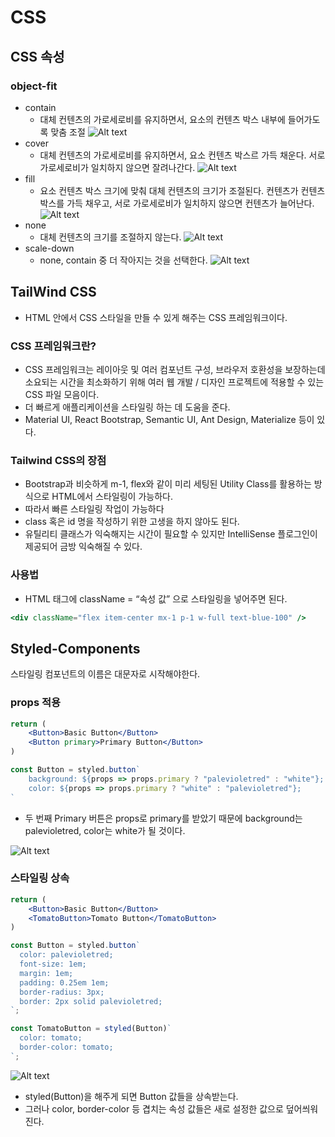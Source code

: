 # CSS

## CSS 속성

### object-fit

- contain
  - 대체 컨텐츠의 가로세로비를 유지하면서, 요소의 컨텐츠 박스 내부에 들어가도록 맞춤 조절
    ![Alt text](image.png)
- cover
  - 대체 컨텐츠의 가로세로비를 유지하면서, 요소 컨텐츠 박스르 가득 채운다. 서로 가로세로비가 일치하지 않으면 잘려나간다.
    ![Alt text](image-1.png)
- fill
  - 요소 컨텐츠 박스 크기에 맞춰 대체 컨텐츠의 크기가 조절된다. 컨텐츠가 컨텐츠 박스를 가득 채우고, 서로 가로세로비가 일치하지 않으면 컨텐츠가 늘어난다.
    ![Alt text](image-3.png)
- none
  - 대체 컨텐츠의 크기를 조절하지 않는다.
    ![Alt text](image-4.png)
- scale-down
  - none, contain 중 더 작아지는 것을 선택한다.
    ![Alt text](image-5.png)

## TailWind CSS

- HTML 안에서 CSS 스타일을 만들 수 있게 해주는 CSS 프레임워크이다.

### CSS 프레임워크란?

- CSS 프레임워크는 레이아웃 및 여러 컴포넌트 구성, 브라우저 호환성을 보장하는데 소요되는 시간을 최소화하기 위해 여러 웹 개발 / 디자인 프로젝트에 적용할 수 있는 CSS 파일 모음이다.
- 더 빠르게 애플리케이션을 스타일링 하는 데 도움을 준다.
- Material UI, React Bootstrap, Semantic UI, Ant Design, Materialize 등이 있다.

### Tailwind CSS의 장점

- Bootstrap과 비슷하게 m-1, flex와 같이 미리 세팅된 Utility Class를 활용하는 방식으로 HTML에서 스타일링이 가능하다.
- 따라서 빠른 스타일링 작업이 가능하다
- class 혹은 id 명을 작성하기 위한 고생을 하지 않아도 된다.
- 유틸리티 클래스가 익숙해지는 시간이 필요할 수 있지만 IntelliSense 플로그인이 제공되어 금방 익숙해질 수 있다.

### 사용법

- HTML 태그에 className = “속성 값” 으로 스타일링을 넣어주면 된다.

```jsx
<div className="flex item-center mx-1 p-1 w-full text-blue-100" />
```

## Styled-Components

스타일링 컴포넌트의 이름은 대문자로 시작해야한다.

### props 적용

```jsx
return (
	<Button>Basic Button</Button>
	<Button primary>Primary Button</Button>
)

const Button = styled.button`
	background: ${props => props.primary ? "palevioletred" : "white"};
	color: ${props => props.primary ? "white" : "palevioletred"};
`
```

- 두 번째 Primary 버튼은 props로 primary를 받았기 때문에 background는 palevioletred, color는 white가 될 것이다.

![Alt text](image-6.png)

### 스타일링 상속

```jsx
return (
	<Button>Basic Button</Button>
	<TomatoButton>Tomato Button</TomatoButton>
)

const Button = styled.button`
  color: palevioletred;
  font-size: 1em;
  margin: 1em;
  padding: 0.25em 1em;
  border-radius: 3px;
  border: 2px solid palevioletred;
`;

const TomatoButton = styled(Button)`
  color: tomato;
  border-color: tomato;
`;

```

![Alt text](image-7.png)

- styled(Button)을 해주게 되면 Button 값들을 상속받는다.
- 그러나 color, border-color 등 겹치는 속성 값들은 새로 설정한 값으로 덮어씌워진다.
